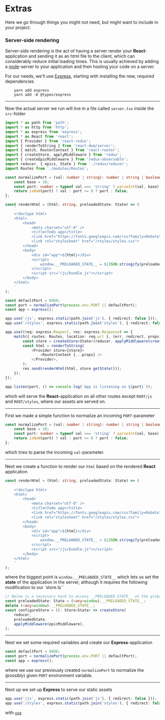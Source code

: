 # Extras

Here we go through things you might not need, but might want to include in your project.

### Server-side rendering

Server-side rendering is the act of having a server render your **React**-application and sending it as an html file to the client, which can considerably reduce initial loading times. This is usually achieved by adding a [node](https://nodejs.org/en/)-server to your application and then hosting your code on a server.

For our needs, we'll use [Express](https://expressjs.com/), starting with installing the new, required dependencies
```
    yarn add express
    yarn add -D @types/express
```

---

Now the actual server we run will live in a file called `server.tsx` inside the `src`-folder
```typescript
import * as path from 'path';
import * as http from 'http';
import * as express from 'express';
import * as React from 'react';
import { Provider } from 'react-redux';
import { renderToString } from 'react-dom/server';
import { match, RouterContext } from 'react-router';
import { createStore, applyMiddleware } from 'redux';
import { createEpicMiddleware } from 'redux-observable';
import reducer, { epics, State } from './redux/reducer';
import Routes from './modules/Routes';

const normalizePort = (val: number | string): number | string | boolean => {
    const base = 10;
    const port: number = typeof val === 'string' ? parseInt(val, base) : val;
    return isNaN(port) ? val : port >= 0 ? port : false;
};

const renderHtml = (html: string, preloadedState: State) => (
    `
    <!doctype html>
    <html>
        <head>
            <meta charset="utf-8" />
            <title>Todo app</title>
            <link href="https://fonts.googleapis.com/css?family=Roboto" rel="stylesheet" />
            <link rel="stylesheet" href="/styles/styles.css">
        </head>
        <body>
            <div id="app">${html}</div>
            <script>
                window.__PRELOADED_STATE__ = ${JSON.stringify(preloadedState).replace(/</g, '\\u003c')}
            </script>
            <script src="/js/bundle.js"></script>
        </body>
    </html>
    `
);

const defaultPort = 8080;
const port = normalizePort(process.env.PORT || defaultPort);
const app = express();

app.use('/js', express.static(path.join('js'), { redirect: false }));
app.use('/styles', express.static(path.join('styles'), { redirect: false }));

app.use((req: express.Request, res: express.Response) => {
    match({ routes: Routes, location: req.url }, (err, redirect, props) => {
        const store = createStore<State>(reducer, applyMiddleware(createEpicMiddleware(epics)));
        const html = renderToString(
            <Provider store={store}>
                <RouterContext {...props} />
            </Provider>,
        );
        res.send(renderHtml(html, store.getState()));
    });
});

app.listen(port, () => console.log(`App is listening on ${port}`));
```
which will serve the **React**-application on all other routes except `ROOT/js` and `ROOT/styles`, where our assets are served on.

---

First we made a simple function to normalize an incoming `PORT`-parameter
```typescript
const normalizePort = (val: number | string): number | string | boolean => {
    const base = 10;
    const port: number = typeof val === 'string' ? parseInt(val, base) : val;
    return isNaN(port) ? val : port >= 0 ? port : false;
};
```
which tries to parse the incoming `val`-parameter.

---

Next we create a function to render our `html` based on the rendered **React** application
```typescript
const renderHtml = (html: string, preloadedState: State) => (
    `
    <!doctype html>
    <html>
        <head>
            <meta charset="utf-8" />
            <title>Todo app</title>
            <link href="https://fonts.googleapis.com/css?family=Roboto" rel="stylesheet" />
            <link rel="stylesheet" href="/styles/styles.css">
        </head>
        <body>
            <div id="app">${html}</div>
            <script>
                window.__PRELOADED_STATE__ = ${JSON.stringify(preloadedState).replace(/</g, '\\u003c')}
            </script>
            <script src="/js/bundle.js"></script>
        </body>
    </html>
    `
);
```
where the biggest point is `window.__PRELOADED_STATE__` which lets us set the **state** of the application in the server, although it requires the following modification to our `store.ts``
```typescript
// Below is a necessary hack to access __PRELOADED_STATE__ on the global window object
const preloadedState: State = (<any>window).__PRELOADED_STATE__;
delete (<any>window).__PRELOADED_STATE__;
const configureStore = (): Store<State> => createStore(
    reducer,
    preloadedState,
    applyMiddleware(epicMiddleware),
);
```

---

Next we set some required variables and create our **Express**-application
```typescript
const defaultPort = 8080;
const port = normalizePort(process.env.PORT || defaultPort);
const app = express();
```
where we use our previously created `normalizePort` to normalize the (*possibly*) given `PORT` environment variable.

---

Next up we set up **Express** to serve our static assets
```typescript
app.use('/js', express.static(path.join('js'), { redirect: false }));
app.use('/styles', express.static(path.join('styles'), { redirect: false }));
```
with [`use`]()
